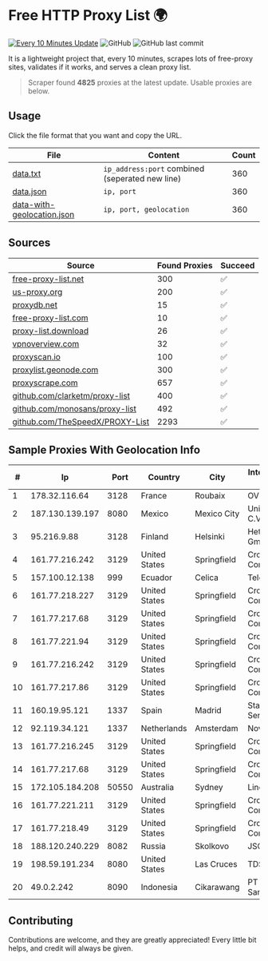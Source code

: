 
# Free HTTP Proxy List 🌍

[![Every 10 Minutes Update](https://github.com/mertguvencli/http-proxy-list/actions/workflows/main.yml/badge.svg?branch=main)](https://github.com/mertguvencli/http-proxy-list/actions/workflows/main.yml)
![GitHub](https://img.shields.io/github/license/mertguvencli/http-proxy-list)
![GitHub last commit](https://img.shields.io/github/last-commit/mertguvencli/http-proxy-list)

It is a lightweight project that, every 10 minutes, scrapes lots of free-proxy sites, validates if it works, and serves a clean proxy list.


> Scraper found **4825** proxies at the latest update. Usable proxies are below.

## Usage

Click the file format that you want and copy the URL.


|File|Content|Count|
|----|-------|-----|
|[data.txt](https://raw.githubusercontent.com/mertguvencli/http-proxy-list/main/proxy-list/data.txt)|`ip_address:port` combined (seperated new line)|360|
|[data.json](https://raw.githubusercontent.com/mertguvencli/http-proxy-list/main/proxy-list/data.json)|`ip, port`|360|
|[data-with-geolocation.json](https://raw.githubusercontent.com/mertguvencli/http-proxy-list/main/proxy-list/data-with-geolocation.json)|`ip, port, geolocation`|360|

## Sources

|Source|Found Proxies|Succeed|
|------|-------------|-------|
|[free-proxy-list.net](https://free-proxy-list.net)|300|✅|
|[us-proxy.org](https://www.us-proxy.org)|200|✅|
|[proxydb.net](http://proxydb.net)|15|✅|
|[free-proxy-list.com](https://free-proxy-list.com/?page=&port=&type%5B%5D=http&type%5B%5D=https&up_time=0&search=Search)|10|✅|
|[proxy-list.download](https://www.proxy-list.download/HTTP)|26|✅|
|[vpnoverview.com](https://vpnoverview.com/privacy/anonymous-browsing/free-proxy-servers)|32|✅|
|[proxyscan.io](https://www.proxyscan.io)|100|✅|
|[proxylist.geonode.com](https://proxylist.geonode.com/api/proxy-list?limit=300&page=1&sort_by=lastChecked&sort_type=desc&protocols=http,https)|300|✅|
|[proxyscrape.com](https://api.proxyscrape.com/v2/?request=displayproxies&protocol=http&timeout=10000&country=all&ssl=all&anonymity=all)|657|✅|
|[github.com/clarketm/proxy-list](https://raw.githubusercontent.com/clarketm/proxy-list/master/proxy-list-raw.txt)|400|✅|
|[github.com/monosans/proxy-list](https://raw.githubusercontent.com/monosans/proxy-list/main/proxies/http.txt)|492|✅|
|[github.com/TheSpeedX/PROXY-List](https://raw.githubusercontent.com/TheSpeedX/PROXY-List/master/http.txt)|2293|✅|


## Sample Proxies With Geolocation Info

|#|Ip|Port|Country|City|Internet Service Provider|
|-|--|----|-------|----|-------------------------|
|1|178.32.116.64|3128|France|Roubaix|OVH SAS|
|2|187.130.139.197|8080|Mexico|Mexico City|Uninet S.A. de C.V.|
|3|95.216.9.88|3128|Finland|Helsinki|Hetzner Online GmbH|
|4|161.77.216.242|3129|United States|Springfield|Crocker Communications|
|5|157.100.12.138|999|Ecuador|Celica|Telconet S.A|
|6|161.77.218.227|3129|United States|Springfield|Crocker Communications|
|7|161.77.217.68|3129|United States|Springfield|Crocker Communications|
|8|161.77.221.94|3129|United States|Springfield|Crocker Communications|
|9|161.77.216.242|3129|United States|Springfield|Crocker Communications|
|10|161.77.217.86|3129|United States|Springfield|Crocker Communications|
|11|160.19.95.121|1337|Spain|Madrid|Stallion Network Services Limited|
|12|92.119.34.121|1337|Netherlands|Amsterdam|NovoServe B.V.|
|13|161.77.216.245|3129|United States|Springfield|Crocker Communications|
|14|161.77.217.68|3129|United States|Springfield|Crocker Communications|
|15|172.105.184.208|50550|Australia|Sydney|Linode, LLC|
|16|161.77.221.211|3129|United States|Springfield|Crocker Communications|
|17|161.77.218.49|3129|United States|Springfield|Crocker Communications|
|18|188.120.240.229|8082|Russia|Skolkovo|JSC IOT|
|19|198.59.191.234|8080|United States|Las Cruces|TDS TELECOM|
|20|49.0.2.242|8090|Indonesia|Cikarawang|PT Usaha Adi Sanggoro|



## Contributing

Contributions are welcome, and they are greatly appreciated! Every
little bit helps, and credit will always be given.

